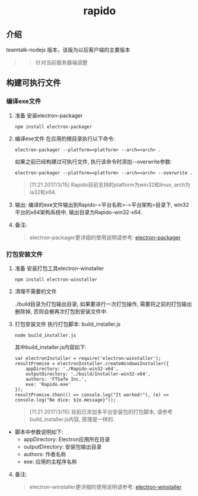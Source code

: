 # <div style="text-align:center;">rapido</div>

## 介绍
teamtalk-nodejs 版本，该版为以后客户端的主要版本
> >针对当前服务器端调整

## 构建可执行文件
### 编译exe文件
1. 准备
    安装electron-packager
    ```
    npm install electron-packager
    ```

2. 编译exe文件
    在应用的根目录执行以下命令:
    ```
    electron-packager --platform=<platform> --arch=<arch> .
    ```
    如果之前已经构建过可执行文件, 执行该命令时添加--overwrite参数:
    ```
    electron-packager --platform=<platform> --arch=<arch> --overwrite .
    ```
    > [11:21 2017/3/15] Rapido目前支持的platform为win32和linux, arch为ia32和x64.

3. 输出:
    编译的exe文件输出到Rapido-<平台名称>-<平台架构>目录下, win32平台的x64架构系统中, 输出目录为Rapido-win32-x64.

4. 备注:
    > electron-packager更详细的使用说明请参考: [electron-packager](https://github.com/electron-userland/electron-packager)

### 打包安装文件
1. 准备
    安装打包工具electron-winstaller
    ```
    npm install electron-winstaller
    ```
2. 清理不需要的文件

    ./build目录为打包输出目录, 如果要进行一次打包操作, 需要将之前的打包输出删除掉, 否则会被再次打包到安装文件中.
3. 打包安装文件
    执行打包脚本: build_installer.js
    ```
    node build_installer.js
    ```
    其中build_installer.js内容如下:
    ```
    var electronInstaller = require('electron-winstaller');
    resultPromise = electronInstaller.createWindowsInstaller({
        appDirectory: './Rapido-win32-x64',
        outputDirectory: './build/Installer-win32-x64',
        authors: 'FTSafe Inc.',
        exe: 'Rapido.exe'
    });
    resultPromise.then(() => console.log("It worked!"), (e) => console.log("No dice: ${e.message}"));
    ```
    > [11:21 2017/3/15] 目前已添加多平台安装包的打包脚本, 请参考build_installer.js内容, 原理是一样的.
* 脚本中参数说明如下:
    * appDirectory: Electron应用所在目录
    * outputDirectory: 安装包输出目录
    * authors: 作者名称
    * exe: 应用的主程序名称

4. 备注:
    > electron-winstaller更详细的使用说明请参考: [electron-winstaller](https://github.com/electron/windows-installer)
